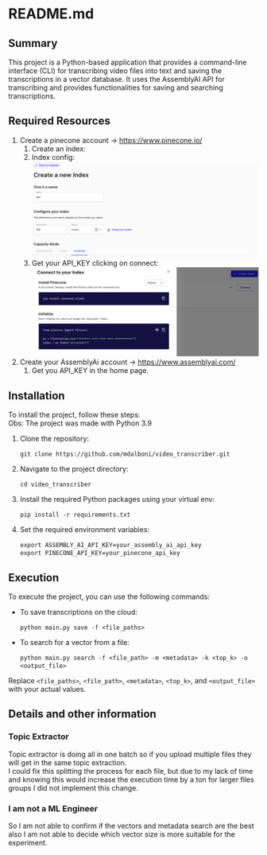 # README.md

## Summary

This project is a Python-based application that provides a command-line interface (CLI) for transcribing video files
into text and saving the transcriptions in a vector database. It uses the AssemblyAI API for transcribing and provides
functionalities for saving and searching transcriptions.

## Required Resources
1. Create a pinecone account -> https://www.pinecone.io/
   1. Create an index:
   2. Index config: 
   ![readme_assets/img.png](readme_assets/img.png)
   3. Get your API_KEY clicking on connect:
   ![readme_assets/img_1.png](readme_assets/img_1.png)
2. Create your AssemblyAi account -> https://www.assemblyai.com/
   1. Get you API_KEY in the home page.

## Installation

To install the project, follow these steps:  
Obs: The project was made with Python 3.9

1. Clone the repository:
    ```
    git clone https://github.com/mdalboni/video_transcriber.git
    ```
2. Navigate to the project directory:
    ```
    cd video_transcriber
    ```
3. Install the required Python packages using your virtual env:
    ```
    pip install -r requirements.txt
    ```
4. Set the required environment variables:
    ```
    export ASSEMBLY_AI_API_KEY=your_assembly_ai_api_key
    export PINECONE_API_KEY=your_pinecone_api_key
    ```

## Execution

To execute the project, you can use the following commands:

- To save transcriptions on the cloud:
    ```
    python main.py save -f <file_paths>
    ```
- To search for a vector from a file:
    ```
    python main.py search -f <file_path> -m <metadata> -k <top_k> -o <output_file>
    ```

Replace `<file_paths>`, `<file_path>`, `<metadata>`, `<top_k>`, and `<output_file>` with your actual values.


## Details and other information


### Topic Extractor
Topic extractor is doing all in one batch so if you upload multiple files they will get in the same topic extraction.  
I could fix this splitting the process for each file, but due to my lack of time and knowing this would increase the execution 
time by a ton for larger files groups I did not implement this change.


### I am not a ML Engineer
So I am not able to confirm if the vectors and metadata search are the best also I am not able to decide which vector 
size is more suitable for the experiment.
